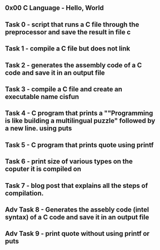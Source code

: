 ## 0x00 C Language - Hello, World

## Task 0 - script that runs a C file through the preprocessor and save the result in file c

## Task 1 - compile a C file but does not link

## Task 2 - generates the assembly code of a C code and save it in an output file

## Task 3 - compile a C file and create an executable name cisfun

## Task 4 - C program that prints a ""Programming is like building a multilingual puzzle" followed by a new line. using puts

## Task 5 - C program that prints quote using printf

## Task 6 - print size of various types on the coputer it is compiled on 

## Task 7 - blog post that explains all the steps of compilation.

## Adv Task 8 - Generates the assebly code (intel syntax) of a C code and save it in an output file

## Adv Task 9 - print quote without using printf or puts